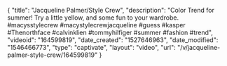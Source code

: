 {
    "title": "Jacqueline Palmer\/Style Crew",
    "description": "Color Trend for summer! Try a little yellow, and some fun to your wardrobe. #macysstylecrew #macystylecrewjacqueline #guess #kasper #Thenorthface #calvinklien #tommyhilfiger #summer #fashion #trend",
    "videoid": "164599819",
    "date_created": "1527646963",
    "date_modified": "1546466773",
    "type": "captivate",
    "layout": "video",
    "url": "\/v\/jacqueline-palmer-style-crew\/164599819"
}